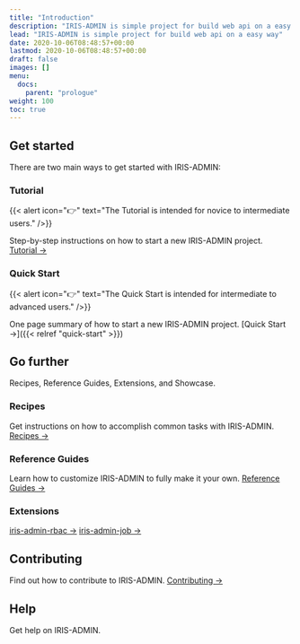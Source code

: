 ```yaml
---
title: "Introduction"
description: "IRIS-ADMIN is simple project for build web api on a easy way"
lead: "IRIS-ADMIN is simple project for build web api on a easy way"
date: 2020-10-06T08:48:57+00:00
lastmod: 2020-10-06T08:48:57+00:00
draft: false
images: []
menu:
  docs:
    parent: "prologue"
weight: 100
toc: true
---
```


## Get started

There are two main ways to get started with IRIS-ADMIN:

### Tutorial

{{< alert icon="👉" text="The Tutorial is intended for novice to intermediate users." />}}

Step-by-step instructions on how to start a new IRIS-ADMIN project. [Tutorial →](https://doc.snowlyg.com)

### Quick Start

{{< alert icon="👉" text="The Quick Start is intended for intermediate to advanced users." />}}

One page summary of how to start a new IRIS-ADMIN project. [Quick Start →]({{< relref "quick-start" >}})

## Go further

Recipes, Reference Guides, Extensions, and Showcase.

### Recipes

Get instructions on how to accomplish common tasks with IRIS-ADMIN. [Recipes →](https://doc.snowlyg.com)

### Reference Guides

Learn how to customize IRIS-ADMIN to fully make it your own. [Reference Guides →](https://doc.snowlyg.com)

### Extensions

[iris-admin-rbac →](https://github.com/snowlyg/iris-admin-rbac)
[iris-admin-job →](https://github.com/snowlyg/iris-admin-job)


## Contributing

Find out how to contribute to IRIS-ADMIN. [Contributing →](https://doc.snowlyg.com)

## Help

Get help on IRIS-ADMIN. 
